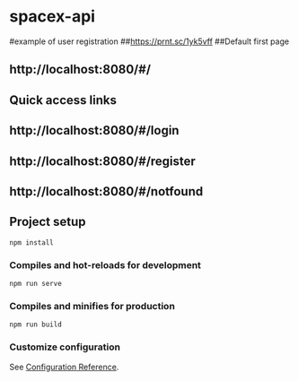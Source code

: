 # spacex-api
#example of user registration
##https://prnt.sc/1yk5vff
##Default first page
## http://localhost:8080/#/
## Quick access links
## http://localhost:8080/#/login
## http://localhost:8080/#/register
## http://localhost:8080/#/notfound
## Project setup
```
npm install
```

### Compiles and hot-reloads for development
```
npm run serve
```

### Compiles and minifies for production
```
npm run build
```


### Customize configuration
See [Configuration Reference](https://cli.vuejs.org/config/).


